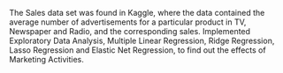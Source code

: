 The Sales data set was found in Kaggle, where the data contained the average number of advertisements for a particular product in TV, Newspaper and Radio, and the corresponding sales. Implemented Exploratory Data Analysis, Multiple Linear Regression, Ridge Regression, Lasso Regression and Elastic Net Regression, to find out the effects of Marketing Activities.
